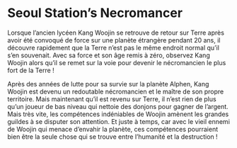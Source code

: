 # Seoul Station’s Necromancer
Lorsque l’ancien lycéen Kang Woojin se retrouve de retour sur Terre après avoir été convoqué de force sur une planète étrangère pendant 20 ans, il découvre rapidement que la Terre n’est pas le même endroit normal qu’il s’en souvenait.
Avec sa force et son âge remis à zéro, observez Kang Woojin alors qu’il se remet sur la voie pour devenir le nécromancien le plus fort de la Terre !

 

Après des années de lutte pour sa survie sur la planète Alphen, Kang Woojin est devenu un redoutable nécromancien et le maître de son propre territoire. Mais maintenant qu’il est revenu sur Terre, il n’est rien de plus qu’un joueur de bas niveau qui nettoie des donjons pour gagner de l’argent. Mais très vite, les compétences indéniables de Woojin amènent les grandes guildes à se disputer son attention. Et juste à temps, car avec le vieil ennemi de Woojin qui menace d’envahir la planète, ces compétences pourraient bien être la seule chose qui se trouve entre l’humanité et la destruction !